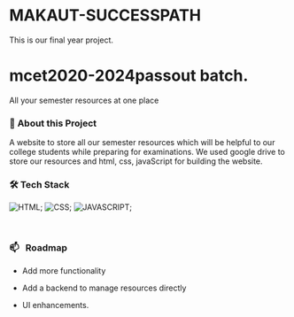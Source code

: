 # MAKAUT-SUCCESSPATH
This is our final year project.
# mcet2020-2024passout batch.
All your semester resources at one place
<br>

### 🔭  **About this Project**

A website to store all our semester resources which will be helpful to our college students while preparing for examinations. We used google drive to store our resources and html, css, javaScript for building the website.
<br>

### 🛠  **Tech Stack**

![HTML](https://img.shields.io/badge/html5%20-%23E34F26.svg?&style=for-the-badge&logo=html5&logoColor=white);
![CSS](https://img.shields.io/badge/css3%20-%231572B6.svg?&style=for-the-badge&logo=css3&logoColor=white);
![JAVASCRIPT](https://img.shields.io/badge/javascript%20-%23323330.svg?&style=for-the-badge&logo=javascript&logoColor=%23F7DF1E);

<br>

### 📫 &nbsp; **Roadmap**

- Add more functionality

- Add a backend to manage resources directly

- UI enhancements.